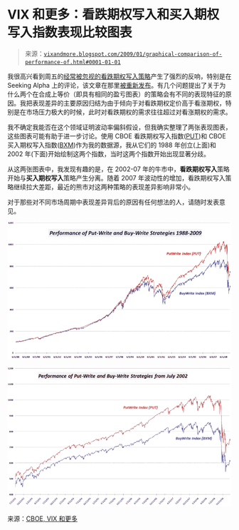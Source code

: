 <!--yml

类别：未分类

日期：2024-05-18 18:06:38

-->

# VIX 和更多：看跌期权写入和买入期权写入指数表现比较图表

> 来源：[`vixandmore.blogspot.com/2009/01/graphical-comparison-of-performance-of.html#0001-01-01`](http://vixandmore.blogspot.com/2009/01/graphical-comparison-of-performance-of.html#0001-01-01)

我很高兴看到周五的[经常被忽视的看跌期权写入策略](http://vixandmore.blogspot.com/2009/01/often-overlooked-put-writing-strategy.html)产生了强烈的反响，特别是在 Seeking Alpha 上的评论，该文章在那里[被重新发布](http://seekingalpha.com/article/114076-put-writing-too-often-overlooked)。有几个问题提出了关于为什么两个在合成上等价（即具有相同的盈亏图表）的策略会有不同的表现特征的原因。我把表现差异的主要原因归结为由于倾向于对看跌期权定价高于看涨期权，特别是在市场压力极大的时候，此时对看跌期权的需求往往超过对看涨期权的需求。

我不确定我能否在这个领域证明波动率偏斜假设，但我确实整理了两张表现图表，这些图表可能有助于进一步讨论。使用 CBOE 看跌期权写入指数([PUT](http://vixandmore.blogspot.com/search/label/PUT))和 CBOE 买入期权写入指数([BXM](http://vixandmore.blogspot.com/search/label/BXM))作为我的数据源，我从它们的 1988 年创立(上面)和 2002 年(下面)开始绘制这两个指数，当时这两个指数开始出现显著分歧。

从这两张图表中，我发现有趣的是，在 2002-07 年的牛市中，**看跌期权写入**策略开始与**买入期权写入**策略产生分离。随着 2007 年波动性的增加，看跌期权写入策略继续拉大差距，最近的熊市对这两种策略的表现差异影响非常小。

对于那些对不同市场周期中表现差异背后的原因有任何想法的人，请随时发表意见。

![](img/f5d7b5affd324f8afa99f525681363cc.png)

![](img/62a4338a43a415c5624e35ce544e00f2.png)

来源：[CBOE, VIX 和更多](http://vixandmore.blogspot.com/search/label/source:CBOE,VIXandMore)
